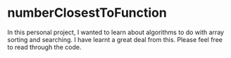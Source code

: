 # numberClosestToFunction
In this personal project, I wanted to learn about algorithms to do with array sorting and searching. I have learnt a great deal from this.
Please feel free to read through the code.
